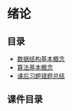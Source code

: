 # 绪论

## 目录

* [数据结构基本概念](Doc_0_0_数据结构基本概念.md)
* [算法基本概念](Doc_0_1_算法基本概念.md)
* [课后习题错题总结](Doc_0_2_错题总结.md)

## 课件目录



